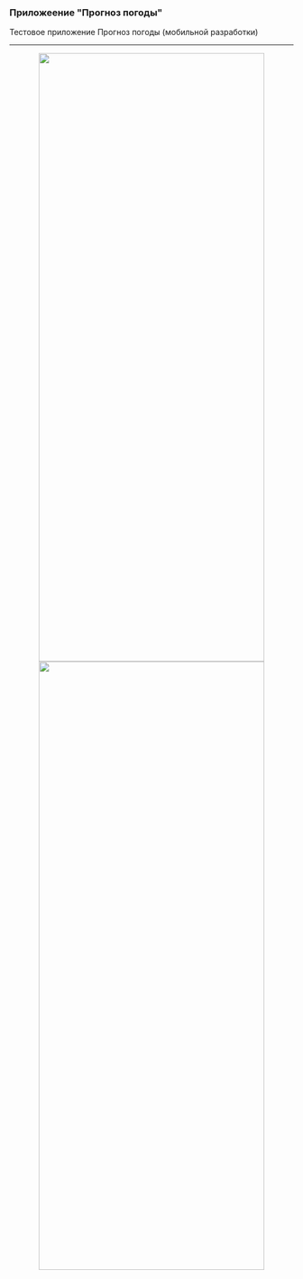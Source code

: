 ### Приложеение "Прогноз погоды"
Тестовое приложение Прогноз погоды (мобильной разработки)

---

<div align="center">
  <img src="https://github.com/user-attachments/assets/511b4b5c-d029-49ad-a983-00adc9924790" width="400" height="1080"> <br>
    <img src="https://github.com/user-attachments/assets/1e22be9f-2d09-480a-81d6-81a3eb253731" width="400" height="1080"> <br>
</div>
